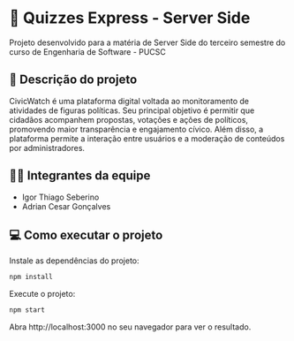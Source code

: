 # 🧠 Quizzes Express - Server Side

Projeto desenvolvido para a matéria de Server Side do terceiro semestre do curso de Engenharia de Software - PUCSC

## 📌 Descrição do projeto

CivicWatch é uma plataforma digital voltada ao monitoramento de atividades de figuras políticas. Seu principal objetivo é permitir que cidadãos acompanhem propostas, votações e ações de políticos, promovendo maior transparência e engajamento cívico. Além disso, a plataforma permite a interação entre usuários e a moderação de conteúdos por administradores.

## 👨‍💻 Integrantes da equipe

- Igor Thiago Seberino
- Adrian Cesar Gonçalves

## 💻 Como executar o projeto

Instale as dependências do projeto:

```bash
npm install
```

Execute o projeto:

```bash
npm start
```

Abra http://localhost:3000 no seu navegador para ver o resultado.
